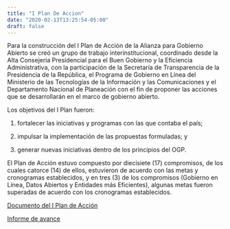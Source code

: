 ```yaml
---
title: "I Plan De Accion"
date: "2020-02-13T13:25:54-05:00"
draft: false
---
```


Para la construcción del I Plan de Acción de la Alianza para Gobierno Abierto se creó un grupo de trabajo interinstitucional, coordinado desde la Alta Consejería Presidencial para el Buen Gobierno y la Eficiencia Administrativa, con la participación de la Secretaría de Transparencia de la Presidencia de la República, el Programa de Gobierno en Línea del Ministerio de las Tecnologías de la Información y las Comunicaciones y el Departamento Nacional de Planeación con el fin de proponer las acciones que se desarrollarán en el marco de gobierno abierto.

Los objetivos del I Plan fueron:

1. fortalecer las iniciativas y programas con las que contaba el país;

2. impulsar la implementación de las propuestas formuladas; y

3. generar nuevas iniciativas dentro de los principios del OGP.

El Plan de Acción estuvo compuesto por diecisiete (17) compromisos, de los cuales catorce (14) de ellos, estuvieron de acuerdo con las metas y cronogramas establecidos, y en tres (3) de los compromisos (Gobierno en Línea, Datos Abiertos y Entidades más Eficientes),  algunas metas fueron superadas de acuerdo con los cronogramas establecidos.

[Documento del I Plan de Acción](https://drive.google.com/file/d/1-f4pThcY7lBmvaG0NcKRqtsBxLPSYWUs/view)

[Informe de avance](https://drive.google.com/file/d/1Mg69EkTXLVMCzHnRZs2JX8xZK08A0643/view)
